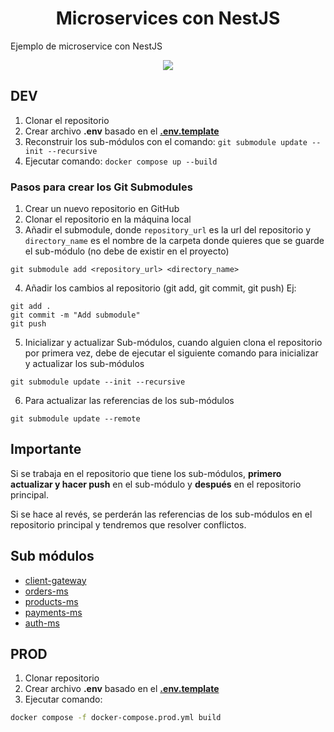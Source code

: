 <h1 align="center"> Microservices con NestJS </h1>

Ejemplo de microservice con NestJS

<p align="center">
  <a href="https://skillicons.dev">
    <img src="https://skillicons.dev/icons?i=nest,typescript,docker,postgres,sqlite,mongo" />
  </a>
</p>

## DEV

1. Clonar el repositorio
2. Crear archivo **.env** basado en el [**.env.template**](./.env.template)
3. Reconstruir los sub-módulos con el comando: `git submodule update --init --recursive`
4. Ejecutar comando: `docker compose up --build`

### Pasos para crear los Git Submodules

1. Crear un nuevo repositorio en GitHub
2. Clonar el repositorio en la máquina local
3. Añadir el submodule, donde `repository_url` es la url del repositorio y `directory_name` es el nombre de la carpeta donde quieres que se guarde el sub-módulo (no debe de existir en el proyecto)

```
git submodule add <repository_url> <directory_name>
```

4. Añadir los cambios al repositorio (git add, git commit, git push)
   Ej:

```
git add .
git commit -m "Add submodule"
git push
```

5. Inicializar y actualizar Sub-módulos, cuando alguien clona el repositorio por primera vez, debe de ejecutar el siguiente comando para inicializar y actualizar los sub-módulos

```
git submodule update --init --recursive
```

6. Para actualizar las referencias de los sub-módulos

```
git submodule update --remote
```

## Importante

Si se trabaja en el repositorio que tiene los sub-módulos, **primero actualizar y hacer push** en el sub-módulo y **después** en el repositorio principal.

Si se hace al revés, se perderán las referencias de los sub-módulos en el repositorio principal y tendremos que resolver conflictos.

## Sub módulos

- [client-gateway](https://github.com/Nest-Microservices-MFY/client-gateway.git)
- [orders-ms](https://github.com/Nest-Microservices-MFY/orders-microservice.git)
- [products-ms](https://github.com/Nest-Microservices-MFY/products-microservice.git)
- [payments-ms](https://github.com/Nest-Microservices-MFY/payments-microservice.git)
- [auth-ms](https://github.com/Nest-Microservices-MFY/auth-microservice.git)

## PROD

1. Clonar repositorio
2. Crear archivo **.env** basado en el [**.env.template**](./.env.template)
3. Ejecutar comando:

```bash
docker compose -f docker-compose.prod.yml build
```
